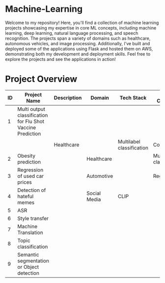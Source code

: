 # Machine-Learning
Welcome to my repository! Here, you'll find a collection of machine learning projects showcasing my expertise in core ML concepts, including machine learning, deep learning, natural language processing, and speech recognition. The projects span a variety of domains such as healthcare, autonomous vehicles, and image processing. Additionally, I’ve built and deployed some of the applications using Flask and hosted them on AWS, demonstrating both my development and deployment skills. Feel free to explore the projects and see the applications in action! 


# Project Overview

| ID  | Project Name                          | Description | Domain         | Tech Stack | Key Concepts             | Deployment    | GitHub Link |
|-----|---------------------------------------|-------------|----------------|------------|--------------------------|---------------|-------------|
| 1   | Multi output classification for Flu Shot Vaccine Prediction
                  |             | Healthcare     |            | Multilabel classification | Code Only     |             |
| 2   | Obesity prediction                   |             | Healthcare     |            | Multiclass classification | Code Only     |             |
| 3   | Regression of used car prices        |             | Automotive     |            | Regression               | Deployable    |             |
| 4   | Detection of hateful memes           |             | Social Media   | CLIP       |                          | Deployable    |             |
| 5   | ASR                                  |             |                |            |                          | Deployable    |             |
| 6   | Style transfer                       |             |                |            |                          | Deployable    |             |
| 7   | Machine Translation                  |             |                |            |                          | Deployable    |             |
| 8   | Topic classification                 |             |                |            |                          | Deployable    |             |
| 9   | Semantic segmentation or Object detection |        |                |            |                          | Code          |             |

